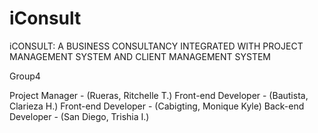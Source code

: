 # iConsult
iCONSULT: A BUSINESS CONSULTANCY INTEGRATED WITH PROJECT MANAGEMENT SYSTEM AND CLIENT MANAGEMENT SYSTEM

Group4

Project Manager - (Rueras, Ritchelle T.) 
Front-end Developer - (Bautista, Clarieza H.) 
Front-end Developer - (Cabigting, Monique Kyle)
Back-end Developer - (San Diego, Trishia I.)
